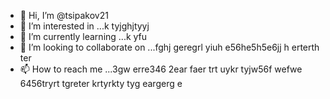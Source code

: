 - 👋 Hi, I’m @tsipakov21
- 👀 I’m interested in ...k tyjghjtyyj
- 🌱 I’m currently learning ...k yfu
- 💞️ I’m looking to collaborate on ...fghj geregrl yiuh e56he5h5e6jj h erterth ter
- 📫 How to reach me ...3gw erre346 2ear faer trt uykr tyjw56f wefwe 6456tryrt tgreter krtyrkty tyg eargerg e
<!---hxfghrths rt554
tsipakov21/tsipakov21 is a ✨ special ✨ repository because its `README.md` (this file) appears on your GitHub profile.
You can click the Preview link to take a look at your changes.
--->
